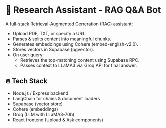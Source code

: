 # 🤖 Research Assistant - RAG Q&A Bot

A full-stack Retrieval-Augmented Generation (RAG) assistant:

- Upload PDF, TXT, or specify a URL.
- Parses & splits content into meaningful chunks.
- Generates embeddings using Cohere (embed-english-v2.0).
- Stores vectors in Supabase (pgvector).
- On user query:
  - Retrieves the top-matching content using Supabase RPC.
  - Passes context to LLaMA3 via Groq API for final answer.

## 🔥 Tech Stack

- Node.js / Express backend
- LangChain for chains & document loaders
- Supabase (vector store)
- Cohere (embeddings)
- Groq (LLM with LLaMA3-70b)
- React frontend (Upload & Ask components)
